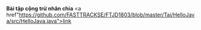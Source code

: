 <b> Bài tập cộng trừ nhân chia</b> <a href"https://github.com/FASTTRACKSE/FTJD1803/blob/master/Tai/HelloJava/src/HelloJava.java">link</a>
